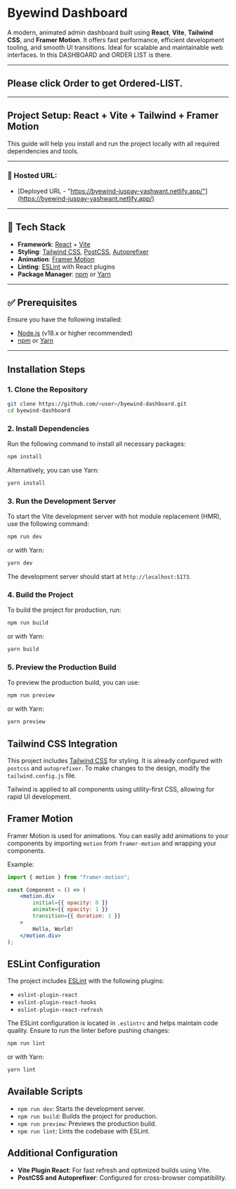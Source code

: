 # Byewind Dashboard

A modern, animated admin dashboard built using **React**, **Vite**, **Tailwind CSS**, and **Framer Motion**. It offers fast performance, efficient development tooling, and smooth UI transitions. Ideal for scalable and maintainable web interfaces.
In this DASHBOARD and ORDER LIST is there. 

---

## Please click Order to get Ordered-LIST.

---

## Project Setup: React + Vite + Tailwind + Framer Motion

This guide will help you install and run the project locally with all required dependencies and tools.

---

### 🔗 Hosted URL:

- [Deployed URL - "https://byewind-juspay-yashwant.netlify.app/"](https://byewind-juspay-yashwant.netlify.app/)

---

## 🧰 Tech Stack

- **Framework**: [React](https://reactjs.org/) + [Vite](https://vitejs.dev/)
- **Styling**: [Tailwind CSS](https://tailwindcss.com/), [PostCSS](https://postcss.org/), [Autoprefixer](https://github.com/postcss/autoprefixer)
- **Animation**: [Framer Motion](https://www.framer.com/motion/)
- **Linting**: [ESLint](https://eslint.org/) with React plugins
- **Package Manager**: [npm](https://www.npmjs.com/) or [Yarn](https://yarnpkg.com/)

---

## ✅ Prerequisites

Ensure you have the following installed:

- [Node.js](https://nodejs.org/) (v18.x or higher recommended)
- [npm](https://www.npmjs.com/) or [Yarn](https://yarnpkg.com/)

---

## Installation Steps

### 1. Clone the Repository

```bash
git clone https://github.com/<user>/byewind-dashboard.git
cd byewind-dashboard
```

### 2. Install Dependencies

Run the following command to install all necessary packages:

```bash
npm install
```

Alternatively, you can use Yarn:

```bash
yarn install
```

### 3. Run the Development Server

To start the Vite development server with hot module replacement (HMR), use the following command:

```bash
npm run dev
```

or with Yarn:

```bash
yarn dev
```

The development server should start at `http://localhost:5173`.

### 4. Build the Project

To build the project for production, run:

```bash
npm run build
```

or with Yarn:

```bash
yarn build
```

### 5. Preview the Production Build

To preview the production build, you can use:

```bash
npm run preview
```

or with Yarn:

```bash
yarn preview
```

## Tailwind CSS Integration

This project includes [Tailwind CSS](https://tailwindcss.com/) for styling. It is already configured with `postcss` and `autoprefixer`. To make changes to the design, modify the `tailwind.config.js` file.

Tailwind is applied to all components using utility-first CSS, allowing for rapid UI development.

## Framer Motion

Framer Motion is used for animations. You can easily add animations to your components by importing `motion` from `framer-motion` and wrapping your components.

Example:

```jsx
import { motion } from "framer-motion";

const Component = () => (
	<motion.div
		initial={{ opacity: 0 }}
		animate={{ opacity: 1 }}
		transition={{ duration: 1 }}
	>
		Hello, World!
	</motion.div>
);
```

## ESLint Configuration

The project includes [ESLint](https://eslint.org/) with the following plugins:

- `eslint-plugin-react`
- `eslint-plugin-react-hooks`
- `eslint-plugin-react-refresh`

The ESLint configuration is located in `.eslintrc` and helps maintain code quality. Ensure to run the linter before pushing changes:

```bash
npm run lint
```

or with Yarn:

```bash
yarn lint
```

## Available Scripts

- `npm run dev`: Starts the development server.
- `npm run build`: Builds the project for production.
- `npm run preview`: Previews the production build.
- `npm run lint`: Lints the codebase with ESLint.

## Additional Configuration

- **Vite Plugin React**: For fast refresh and optimized builds using Vite.
- **PostCSS and Autoprefixer**: Configured for cross-browser compatibility.
